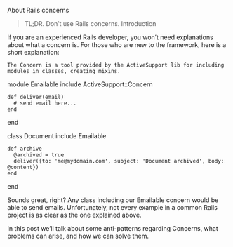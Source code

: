 About Rails concerns

> TL;DR. Don’t use Rails concerns.
Introduction

If you are an experienced Rails developer, you won’t need explanations about what a concern is. For those who are new to the framework, here is a short explanation:

    The Concern is a tool provided by the ActiveSupport lib for including modules in classes, creating mixins.

  module Emailable
    include ActiveSupport::Concern

    def deliver(email)
      # send email here... 
    end
  end

  class Document
    include Emailable

    def archive
      @archived = true
      deliver({to: 'me@mydomain.com', subject: 'Document archived', body: @content})
    end
  end

Sounds great, right? Any class including our Emailable concern would be able to send emails. Unfortunately, not every example in a common Rails project is as clear as the one explained above.

In this post we’ll talk about some anti-patterns regarding Concerns, what problems can arise, and how we can solve them.
